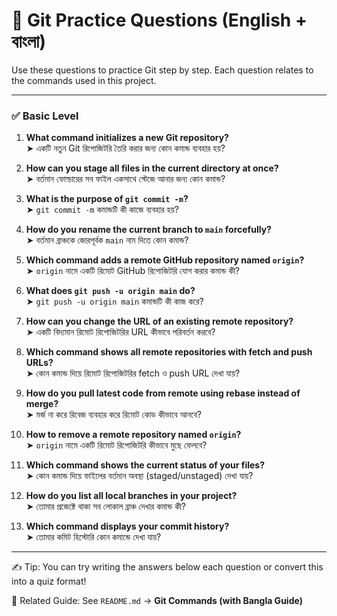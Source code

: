 # 🧠 Git Practice Questions (English + বাংলা)

Use these questions to practice Git step by step. Each question relates to the commands used in this project.

---

### ✅ Basic Level

1. **What command initializes a new Git repository?**  
   ➤ একটি নতুন Git রিপোজিটরি তৈরি করার জন্য কোন কমান্ড ব্যবহার হয়?

2. **How can you stage all files in the current directory at once?**  
   ➤ বর্তমান ফোল্ডারের সব ফাইল একসাথে স্টেজে আনার জন্য কোন কমান্ড?

3. **What is the purpose of `git commit -m`?**  
   ➤ `git commit -m` কমান্ডটি কী কাজে ব্যবহার হয়?

4. **How do you rename the current branch to `main` forcefully?**  
   ➤ বর্তমান ব্রাঞ্চকে জোরপূর্বক `main` নাম দিতে কোন কমান্ড?

5. **Which command adds a remote GitHub repository named `origin`?**  
   ➤ `origin` নামে একটি রিমোট GitHub রিপোজিটরি যোগ করার কমান্ড কী?

6. **What does `git push -u origin main` do?**  
   ➤ `git push -u origin main` কমান্ডটি কী কাজ করে?

7. **How can you change the URL of an existing remote repository?**  
   ➤ একটি বিদ্যমান রিমোট রিপোজিটরির URL কীভাবে পরিবর্তন করবে?

8. **Which command shows all remote repositories with fetch and push URLs?**  
   ➤ কোন কমান্ড দিয়ে রিমোট রিপোজিটরির fetch ও push URL দেখা যায়?

9. **How do you pull latest code from remote using rebase instead of merge?**  
   ➤ মর্জ না করে রিবেজ ব্যবহার করে রিমোট কোড কীভাবে আনবে?

10. **How to remove a remote repository named `origin`?**  
    ➤ `origin` নামে একটি রিমোট রিপোজিটরি কীভাবে মুছে ফেলবে?

11. **Which command shows the current status of your files?**  
    ➤ কোন কমান্ড দিয়ে ফাইলের বর্তমান অবস্থা (staged/unstaged) দেখা যায়?

12. **How do you list all local branches in your project?**  
    ➤ তোমার প্রজেক্টে থাকা সব লোকাল ব্রাঞ্চ দেখার কমান্ড কী?

13. **Which command displays your commit history?**  
    ➤ তোমার কমিট হিস্টোরি কোন কমান্ডে দেখা যায়?

---

✍️ Tip: You can try writing the answers below each question or convert this into a quiz format!

📘 Related Guide: See `README.md` → **Git Commands (with Bangla Guide)**
